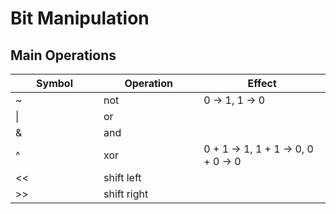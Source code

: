 # Bit Manipulation

## Main Operations

<table><thead><tr><th width="125">Symbol</th><th width="144.33333333333331">Operation </th><th>Effect</th></tr></thead><tbody><tr><td>~</td><td>not</td><td>0 -> 1, 1 -> 0</td></tr><tr><td>|</td><td>or</td><td></td></tr><tr><td>&#x26;</td><td>and</td><td></td></tr><tr><td>^</td><td>xor</td><td>0 + 1 -> 1, 1 + 1 -> 0, 0 + 0 -> 0</td></tr><tr><td>&#x3C;&#x3C;</td><td>shift left</td><td></td></tr><tr><td>>></td><td>shift right</td><td></td></tr></tbody></table>
